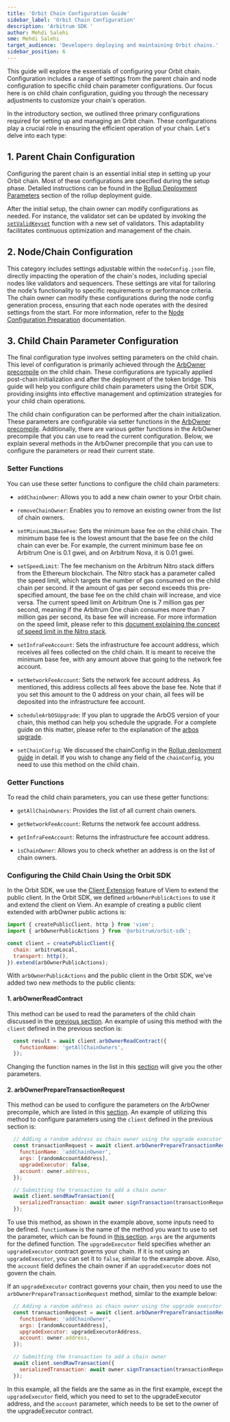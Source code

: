 ```yaml
---
title: 'Orbit Chain Configuration Guide'
sidebar_label: 'Orbit Chain Configuration'
description: 'Arbitrum SDK '
author: Mehdi Salehi
sme: Mehdi Salehi
target_audience: 'Developers deploying and maintaining Orbit chains.'
sidebar_position: 6
---
```

This guide will explore the essentials of configuring your Orbit chain. Configuration includes a range of settings from the parent chain and node configuration to specific child chain parameter configurations. Our focus here is on child chain configuration, guiding you through the necessary adjustments to customize your chain's operation.

In the introductory section, we outlined three primary configurations required for setting up and managing an Orbit chain. These configurations play a crucial role in ensuring the efficient operation of your chain. Let's delve into each type:

## 1. Parent Chain Configuration
Configuring the parent chain is an essential initial step in setting up your Orbit chain. Most of these configurations are specified during the setup phase. Detailed instructions can be found in the [Rollup Deployment Parameters](deployment-rollup#rollup-deployment-parameter) section of the rollup deployment guide. 

After the initial setup, the chain owner can modify configurations as needed. For instance, the validator set can be updated by invoking the [`setValidKeyset`](https://github.com/OffchainLabs/nitro-contracts/blob/90037b996509312ef1addb3f9352457b8a99d6a6/src/bridge/SequencerInbox.sol#L751) function with a new set of validators. This adaptability facilitates continuous optimization and management of the chain.

## 2. Node/Chain Configuration
This category includes settings adjustable within the `nodeConfig.json` file, directly impacting the operation of the chain's nodes, including special nodes like validators and sequencers. These settings are vital for tailoring the node's functionality to specific requirements or performance criteria. The chain owner can modify these configurations during the node config generation process, ensuring that each node operates with the desired settings from the start. For more information, refer to the [Node Configuration Preparation](node-config-preparation.md) documentation.

## 3. Child Chain Parameter Configuration
The final configuration type involves setting parameters on the child chain. This level of configuration is primarily achieved through the [ArbOwner precompile](https://github.com/OffchainLabs/nitro-contracts/blob/main/src/precompiles/ArbOwner.sol) on the child chain. These configurations are typically applied post-chain initialization and after the deployment of the token bridge. This guide will help you configure child chain parameters using the Orbit SDK, providing insights into effective management and optimization strategies for your child chain operations.

The child chain configuration can be performed after the chain initialization. These parameters are configurable via setter functions in the [ArbOwner precompile](https://github.com/OffchainLabs/nitro-contracts/blob/main/src/precompiles/ArbOwner.sol). Additionally, there are various getter functions in the ArbOwner precompile that you can use to read the current configuration. Below, we explain several methods in the ArbOwner precompile that you can use to configure the parameters or read their current state.

### Setter Functions
You can use these setter functions to configure the child chain parameters:

- `addChainOwner`: Allows you to add a new chain owner to your Orbit chain.

- `removeChainOwner`: Enables you to remove an existing owner from the list of chain owners.

- `setMinimumL2BaseFee`: Sets the minimum base fee on the child chain. The minimum base fee is the lowest amount that the base fee on the child chain can ever be. For example, the current minimum base fee on Arbitrum One is 0.1 gwei, and on Arbitrum Nova, it is 0.01 gwei.

- `setSpeedLimit`: The fee mechanism on the Arbitrum Nitro stack differs from the Ethereum blockchain. The Nitro stack has a parameter called the speed limit, which targets the number of gas consumed on the child chain per second. If the amount of gas per second exceeds this pre-specified amount, the base fee on the child chain will increase, and vice versa. The current speed limit on Arbitrum One is 7 million gas per second, meaning if the Arbitrum One chain consumes more than 7 million gas per second, its base fee will increase. For more information on the speed limit, please refer to this [document explaining the concept of speed limit in the Nitro stack](https://docs.arbitrum.io/inside-arbitrum-nitro/#the-speed-limit).

- `setInfraFeeAccount`: Sets the infrastructure fee account address, which receives all fees collected on the child chain. It is meant to receive the minimum base fee, with any amount above that going to the network fee account.

- `setNetworkFeeAccount`: Sets the network fee account address. As mentioned, this address collects all fees above the base fee. Note that if you set this amount to the 0 address on your chain, all fees will be deposited into the infrastructure fee account.

- `scheduleArbOSUpgrade`: If you plan to upgrade the <a data-quicklook-from="arbos">ArbOS</a> version of your chain, this method can help you schedule the upgrade. For a complete guide on this matter, please refer to the explanation of the [arbos upgrade](../how-tos/arbos-upgrade.md).

- `setChainConfig`: We discussed the chainConfig in the [Rollup deployment guide](deployment-rollup.md#chain-config-parameter) in detail. If you wish to change any field of the `chainConfig`, you need to use this method on the child chain.

### Getter Functions

To read the child chain parameters, you can use these getter functions:

- `getAllChainOwners`: Provides the list of all current chain owners.

- `getNetworkFeeAccount`:  Returns the network fee account address.

- `getInfraFeeAccount`:  Returns the infrastructure fee account address.

- `isChainOwner`:  Allows you to check whether an address is on the list of chain owners.

### Configuring the Child Chain Using the Orbit SDK

In the Orbit SDK, we use the [Client Extension](https://viem.sh/docs/clients/custom#extending-with-actions-or-configuration) feature of Viem to extend the public client. In the Orbit SDK, we defined `arbOwnerPublicActions` to use it and extend the client on Viem. An example of creating a public client extended with arbOwner public actions is:

```js
import { createPublicClient, http } from 'viem';
import { arbOwnerPublicActions } from '@arbitrum/orbit-sdk';

const client = createPublicClient({
  chain: arbitrumLocal,
  transport: http(),
}).extend(arbOwnerPublicActions);
```

With `arbOwnerPublicActions` and the public client in the Orbit SDK, we've added two new methods to the public clients:

#### 1. arbOwnerReadContract 

This method can be used to read the parameters of the child chain discussed in the [previous section](#getter-functions). An example of using this method with the `client` defined in the previous section is:

```js
  const result = await client.arbOwnerReadContract({
    functionName: 'getAllChainOwners',
  });
```

Changing the function names in the list in this [section](#getter-functions) will give you the other parameters.

#### 2. arbOwnerPrepareTransactionRequest

This method can be used to configure the parameters on the ArbOwner precompile, which are listed in this [section](#setter-functions). An example of utilizing this method to configure parameters using the `client` defined in the previous section is:

```js
  // Adding a random address as chain owner using the upgrade executor
  const transactionRequest = await client.arbOwnerPrepareTransactionRequest({
    functionName: 'addChainOwner',
    args: [randomAccountAddress],
    upgradeExecutor: false,
    account: owner.address,
  });

  // Submitting the transaction to add a chain owner
  await client.sendRawTransaction({
    serializedTransaction: await owner.signTransaction(transactionRequest),
  });
```

To use this method, as shown in the example above, some inputs need to be defined. `functionName` is the name of the method you want to use to set the parameter, which can be found in [this section](#setter-functions). `args` are the arguments for the defined function. The `upgradeExecutor` field specifies whether an `upgradeExecutor` contract governs your chain. If it is not using an `upgradeExecutor`, you can set it to `false`, similar to the example above. Also, the `account` field defines the chain owner if an `upgradeExecutor` does not govern the chain.

If an `upgradeExecutor` contract governs your chain, then you need to use the `arbOwnerPrepareTransactionRequest` method, similar to the example below:

```js
  // Adding a random address as chain owner using the upgrade executor
  const transactionRequest = await client.arbOwnerPrepareTransactionRequest({
    functionName: 'addChainOwner',
    args: [randomAccountAddress],
    upgradeExecutor: upgradeExecutorAddress,
    account: owner.address,
  });

  // Submitting the transaction to add a chain owner
  await client.sendRawTransaction({
    serializedTransaction: await owner.signTransaction(transactionRequest),
  });

```

In this example, all the fields are the same as in the first example, except the `upgradeExecutor` field, which you need to set to the upgradeExecutor address, and the `account` parameter, which needs to be set to the owner of the upgradeExecutor contract.

